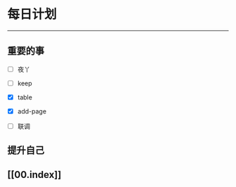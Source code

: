 
# 每日计划
---
## 重要的事

- [ ]    夜丫
- [ ]   keep
- [x]  table
- [x] add-page
- [ ] 联调



## 提升自己

  



## [[00.index]]










